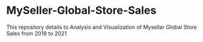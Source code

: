 # MySeller-Global-Store-Sales
This repository details to Analysis and Visualization of Mysellar Global Store Sales from 2019 to 2021
